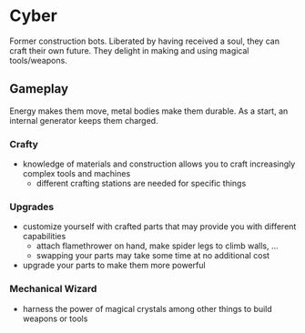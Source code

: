 # Cyber

Former construction bots. Liberated by having received a soul, they can craft their own future. They delight in making and using magical tools/weapons.

## Gameplay

Energy makes them move, metal bodies make them durable. As a start, an internal generator keeps them charged.

### Crafty

- knowledge of materials and construction allows you to craft increasingly complex tools and machines
  - different crafting stations are needed for specific things

### Upgrades

- customize yourself with crafted parts that may provide you with different capabilities
  - attach flamethrower on hand, make spider legs to climb walls, ...
  - swapping your parts may take some time at no additional cost
- upgrade your parts to make them more powerful

### Mechanical Wizard

- harness the power of magical crystals among other things to build weapons or tools
